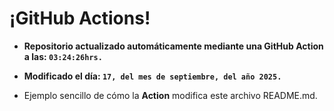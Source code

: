 # ¡GitHub Actions!
* **Repositorio actualizado automáticamente mediante una GitHub Action a las: `03:24:26hrs.`**
* **Modificado el día: `17, del mes de septiembre, del año 2025.`**

* Ejemplo sencillo de cómo la **Action** modifica este archivo README.md.
